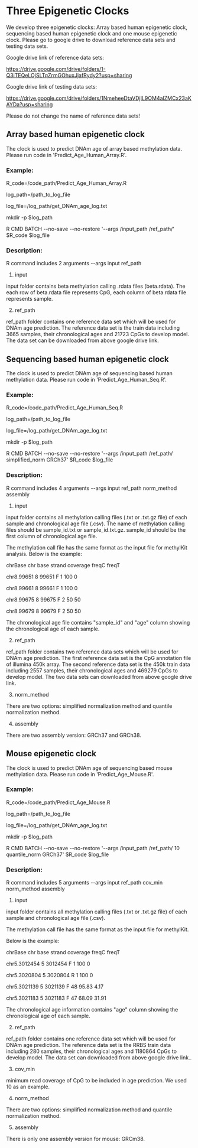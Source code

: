 # Three Epigenetic Clocks

We develop three epigenetic clocks: Array based human epigenetic clock, sequencing based human epigenetic clock and one mouse epigenetic clock. Please go to google drive to download reference data sets and testing data sets.

Google drive link of reference data sets:

https://drive.google.com/drive/folders/1-Q3iTEQeLOjSLTqZrmGOhuxJjafRydy2?usp=sharing

Google drive link of testing data sets:

https://drive.google.com/drive/folders/1NmeheeDtaVDjIL9OM4alZMCx23aKAYDa?usp=sharing

Please do not change the name of reference data sets!

## Array based human epigenetic clock

The clock is used to predict DNAm age of array based methylation data. Please run code in 'Predict_Age_Human_Array.R'.

### Example:

R_code=/code_path/Predict_Age_Human_Array.R

log_path=/path_to_log_file

log_file=/log_path/get_DNAm_age_log.txt

mkdir -p $log_path

R CMD BATCH --no-save --no-restore '--args /input_path /ref_path/' $R_code $log_file

### Description:

R command includes 2 arguments
--args input ref_path

1. input

input folder contains beta methylation calling .rdata files (beta.rdata). The each row of beta.rdata file represents CpG,
each column of beta.rdata file represents sample.

2. ref_path

ref_path folder contains one reference data set which will be used for DNAm age prediction.
The reference data set is the train data including 3665 samples, their chronological ages and 21723 CpGs to develop model.
The data set can be downloaded from above google drive link.

## Sequencing based human epigenetic clock

The clock is used to predict DNAm age of sequencing based human methylation data. Please run code in 'Predict_Age_Human_Seq.R'.

### Example:

R_code=/code_path/Predict_Age_Human_Seq.R

log_path=/path_to_log_file

log_file=/log_path/get_DNAm_age_log.txt

mkdir -p $log_path

R CMD BATCH --no-save --no-restore '--args /input_path /ref_path/ simplified_norm GRCh37' $R_code $log_file

### Description:

R command includes 4 arguments
--args input ref_path norm_method assembly


1. input

input folder contains all methylation calling files (.txt or .txt.gz file) of each sample and chronological age file (.csv).
The name of methylation calling files should be sample_id.txt or sample_id.txt.gz.
sample_id should be the first column of chronological age file.

The methylation call file has the same format as the input file for methylKit analysis. 
Below is the example:

chrBase      chr		base  	strand  	coverage  	freqC 	freqT

chr8.99651	  8	  99651 	F 	1 	100 	0

chr8.99661	  8	  99661	  F	  1	  100	  0

chr8.99675	  8 	99675 	F	  2 	50  	50

chr8.99679	  8	  99679	  F	  2	  50	  50


The chronological age file contains "sample_id" and "age" column showing the chronological age of each sample.


2. ref_path

ref_path folder contains two reference data sets which will be used for DNAm age prediction.
The first reference data set is the CpG annotation file of illumina 450k array.
The second reference data set is the 450k train data including 2557 samples, their chronological ages and 469279 CpGs to develop model.
The two data sets can downloaded from above google drive link.

3. norm_method

There are two options: simplified normalization method and quantile normalization method.

4. assembly

There are two assembly version: GRCh37 and GRCh38.


## Mouse epigenetic clock

The clock is used to predict DNAm age of sequencing based mouse methylation data. Please run code in 'Predict_Age_Mouse.R'.

### Example:

R_code=/code_path/Predict_Age_Mouse.R

log_path=/path_to_log_file

log_file=/log_path/get_DNAm_age_log.txt

mkdir -p $log_path

R CMD BATCH --no-save --no-restore '--args /input_path /ref_path/ 10 quantile_norm GRCh37' $R_code $log_file

### Description:

R command includes 5 arguments
--args input ref_path cov_min norm_method assembly


1. input

input folder contains all methylation calling files (.txt or .txt.gz file) of each sample and chronological age file (.csv).

The methylation call file has the same format as the input file for methylKit.

Below is the example:

chrBase	chr	base	strand	coverage	freqC	freqT

chr5.3012454	5	3012454	F	1	100	0

chr5.3020804	5	3020804	R	1	100	0

chr5.3021139	5	3021139	F	48	95.83	4.17

chr5.3021183	5	3021183	F	47	68.09	31.91

The chronological age information contains "age" column showing the chronological age of each sample.


2. ref_path

ref_path folder contains one reference data set which will be used for DNAm age prediction.
The reference data set is the RRBS train data including 280 samples, their chronological ages and 1180864 CpGs to develop model.
The data set can downloaded from above google drive link..


3. cov_min

minimum read coverage of CpG to be included in age prediction. We used 10 as an example.

4. norm_method

There are two options: simplified normalization method and quantile normalization method.

5. assembly

There is only one assembly version for mouse: GRCm38.



